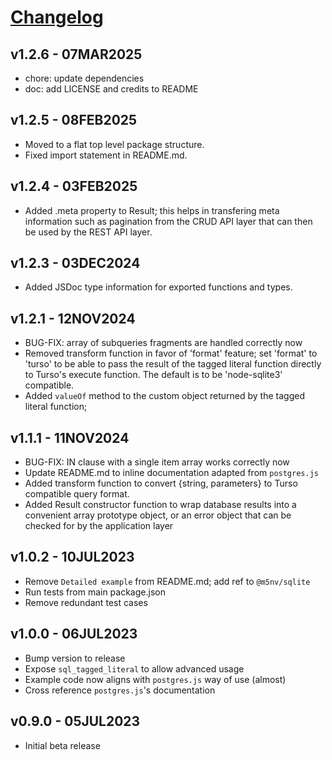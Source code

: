 # [Changelog](https://github.com/million-views/packages/commits/main/stl)

## v1.2.6 - 07MAR2025

- chore: update dependencies
- doc: add LICENSE and credits to README

## v1.2.5 - 08FEB2025

- Moved to a flat top level package structure.
- Fixed import statement in README.md.

## v1.2.4 - 03FEB2025

- Added .meta property to Result; this helps in transfering meta information
  such as pagination from the CRUD API layer that can then be used by the REST
  API layer.

## v1.2.3 - 03DEC2024

- Added JSDoc type information for exported functions and types.

## v1.2.1 - 12NOV2024

- BUG-FIX: array of subqueries fragments are handled correctly now
- Removed transform function in favor of 'format' feature; set 'format' to
  'turso' to be able to pass the result of the tagged literal function directly
  to Turso's execute function. The default is to be 'node-sqlite3' compatible.
- Added `valueOf` method to the custom object returned by the tagged literal
  function;

## v1.1.1 - 11NOV2024

- BUG-FIX: IN clause with a single item array works correctly now
- Update README.md to inline documentation adapted from `postgres.js`
- Added transform function to convert {string, parameters} to Turso compatible
  query format.
- Added Result constructor function to wrap database results into a convenient
  array prototype object, or an error object that can be checked for by the
  application layer

## v1.0.2 - 10JUL2023

- Remove `Detailed example` from README.md; add ref to `@m5nv/sqlite`
- Run tests from main package.json
- Remove redundant test cases

## v1.0.0 - 06JUL2023

- Bump version to release
- Expose `sql_tagged_literal` to allow advanced usage
- Example code now aligns with `postgres.js` way of use (almost)
- Cross reference `postgres.js`'s documentation

## v0.9.0 - 05JUL2023

- Initial beta release
